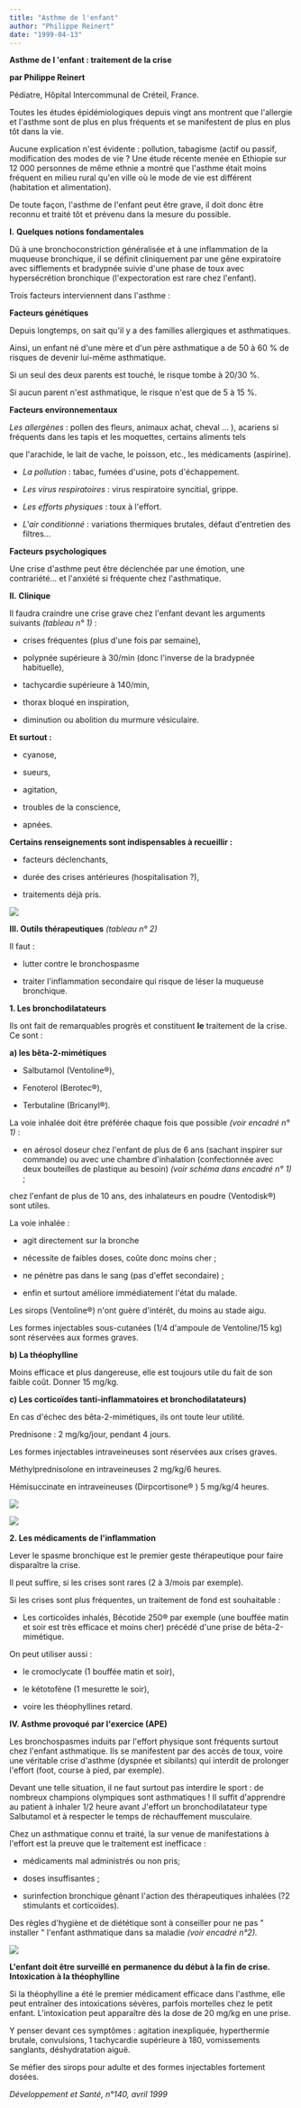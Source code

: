 ```yaml
---
title: "Asthme de l'enfant"
author: "Philippe Reinert"
date: "1999-04-13"
---
```


**Asthme de l 'enfant : traitement de la crise**

**par Philippe Reinert**

Pédiatre, Hôpital Intercommunal de Créteil, France.

Toutes les études épidémiologiques depuis vingt ans montrent que l'allergie et l'asthme sont de plus en plus fréquents et se manifestent de plus en plus tôt dans la vie.

Aucune explication n'est évidente : pollution, tabagisme (actif ou passif, modification des modes de vie ? Une étude récente menée en Ethiopie sur 12 000 personnes de même ethnie a montré que l'asthme était moins fréquent en milieu rural qu'en ville où le mode de vie est différent (habitation et alimentation).

De toute façon, l'asthme de l'enfant peut être grave, il doit donc être reconnu et traité tôt et prévenu dans la mesure du possible.

**I.** **Quelques notions fondamentales**

Dû à une bronchoconstriction généralisée et à une inflammation de la muqueuse bronchique, il se définit cliniquement par une gêne expiratoire avec sifflements et bradypnée suivie d'une phase de toux avec hypersécrétion bronchique (l'expectoration est rare chez l'enfant).

Trois facteurs interviennent dans l'asthme :

**Facteurs génétiques**

Depuis longtemps, on sait qu'il y a des familles allergiques et asthmatiques.

Ainsi, un enfant né d'une mère et d'un père asthmatique a de 50 à 60 % de risques de devenir lui-même asthmatique.

Si un seul des deux parents est touché, le risque tombe à 20/30 %.

Si aucun parent n'est asthmatique, le risque n'est que de 5 à 15 %.

**Facteurs environnementaux**

*Les allergènes* : pollen des fleurs, animaux achat, cheval ... ), acariens si fréquents dans les tapis et les moquettes, certains aliments tels

que l'arachide, le lait de vache, le poisson, etc., les médicaments (aspirine).

- *La pollution* : tabac, fumées d'usine, pots d'échappement.

- *Les virus respiratoires* : virus respiratoire syncitial, grippe.

- *Les efforts physiques* : toux à l'effort.

- *L'air conditionné* : variations thermiques brutales, défaut d'entretien des filtres...

**Facteurs psychologiques**

Une crise d'asthme peut être déclenchée par une émotion, une contrariété... et l'anxiété si fréquente chez l'asthmatique.

**Il.** **Clinique**

Il faudra craindre une crise grave chez l'enfant devant les arguments suivants *(tableau n° 1)* :

- crises fréquentes (plus d'une fois par semaine),

- polypnée supérieure à 30/min (donc l'inverse de la bradypnée habituelle),

- tachycardie supérieure à 140/min,

- thorax bloqué en inspiration,

- diminution ou abolition du murmure vésiculaire.

**Et surtout :**

- cyanose,

- sueurs,

- agitation,

- troubles de la conscience,

- apnées.

**Certains renseignements sont indispensables à recueillir :**

- facteurs déclenchants,

- durée des crises antérieures (hospitalisation ?),

- traitements déjà pris.

![](i828-1.jpg)

**III. Outils thérapeutiques** *(tableau n° 2)*

Il faut :

- lutter contre le bronchospasme

- traiter l'inflammation secondaire qui risque de léser la muqueuse bronchique.

**1. Les bronchodilatateurs**

Ils ont fait de remarquables progrès et constituent **le** traitement de la crise. Ce sont :

**a) les bêta-2-mimétiques**

- Salbutamol (Ventoline®),

- Fenoterol (Berotec®),

- Terbutaline (Bricanyl®).

La voie inhalée doit être préférée chaque fois que possible *(voir encadré n° 1)* :

- en aérosol doseur chez l'enfant de plus de 6 ans (sachant inspirer sur commande) ou avec une chambre d'inhalation (confectionnée avec deux bouteilles de plastique au besoin) *(voir schéma dans encadré n° 1)* ;

chez l'enfant de plus de 10 ans, des inhalateurs en poudre (Ventodisk®) sont utiles.

La voie inhalée :

- agit directement sur la bronche

- nécessite de faibles doses, coûte donc moins cher ;

- ne pénètre pas dans le sang (pas d'effet secondaire) ;

- enfin et surtout améliore immédiatement l'état du malade.

Les sirops (Ventoline®) n'ont guère d'intérêt, du moins au stade aigu.

Les formes injectables sous-cutanées (1/4 d'ampoule de Ventoline/15 kg) sont réservées aux formes graves.

**b) La théophylline**

Moins efficace et plus dangereuse, elle est toujours utile du fait de son faible coût. Donner 15 mg/kg.

**c) Les corticoïdes tanti-inflammatoires et bronchodilatateurs)**

En cas d'échec des bêta-2-mimétiques, ils ont toute leur utilité.

Prednisone : 2 mg/kg/jour, pendant 4 jours.

Les formes injectables intraveineuses sont réservées aux crises graves.

Méthylprednisolone en intraveineuses 2 mg/kg/6 heures.

Hémisuccinate en intraveineuses (Dirpcortisone® ) 5 mg/kg/4 heures.

![](i828-2.jpg)

![](i828-3.jpg)

**2. Les médicaments** **de l'inflammation**

Lever le spasme bronchique est le premier geste thérapeutique pour faire disparaître la crise.

Il peut suffire, si les crises sont rares (2 à 3/mois par exemple).

Si les crises sont plus fréquentes, un traitement de fond est souhaitable :

- Les corticoïdes inhalés, Bécotide 250® par exemple (une bouffée matin et soir est très efficace et moins cher) précédé d'une prise de bêta-2-mimétique.

On peut utiliser aussi :

- le cromoclycate (1 bouffée matin et soir),

- le kétotofène (1 mesurette le soir),

- voire les théophyllines retard.

**IV. Asthme provoqué par l'exercice (APE)**

Les bronchospasmes induits par l'effort physique sont fréquents surtout chez l'enfant asthmatique. Ils se manifestent par des accès de toux, voire une véritable crise d'asthme (dyspnée et sibilants) qui interdit de prolonger l'effort (foot, course à pied, par exemple).

Devant une telle situation, il ne faut surtout pas interdire le sport : de nombreux champions olympiques sont asthmatiques ! Il suffit d'apprendre au patient à inhaler 1/2 heure avant J'effort un bronchodilatateur type Salbutamol et à respecter le temps de réchauffement musculaire.

Chez un asthmatique connu et traité, la sur venue de manifestations à l'effort est la preuve que le traitement est inefficace :

- médicaments mal administrés ou non pris;

- doses insuffisantes ;

- surinfection bronchique gênant l'action des thérapeutiques inhalées (?2 stimulants et corticoïdes).

Des règles d'hygiène et de diététique sont à conseiller pour ne pas " installer " l'enfant asthmatique dans sa maladie *(voir encadré n°2).*

![](i828-4.jpg)

**L'enfant doit être surveillé en** **permanence du début à la fin de crise.** **Intoxication à la théophylline**

Si la théophylline a été le premier médicament efficace dans l'asthme, elle peut entraîner des intoxications sévères, parfois mortelles chez le petit enfant. L'intoxication peut apparaître dès la dose de 20 mg/kg en une prise.

Y penser devant ces symptômes : agitation inexpliquée, hyperthermie brutale, convulsions, 1 tachycardie supérieure à 180, vomissements sanglants, déshydratation aiguë.

Se méfier des sirops pour adulte et des formes injectables fortement dosées.

*Développement et Santé, n°140, avril 1999*
